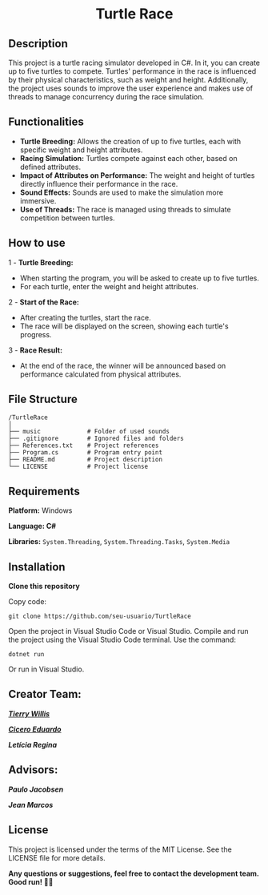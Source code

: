 <h1 align="center"> Turtle Race </h1>

## Description
This project is a turtle racing simulator developed in C#. In it, you can create up to five turtles to compete. Turtles' performance in the race is influenced by their physical characteristics, such as weight and height. Additionally, the project uses sounds to improve the user experience and makes use of threads to manage concurrency during the race simulation.

## Functionalities
- **Turtle Breeding:** Allows the creation of up to five turtles, each with specific weight and height attributes.
- **Racing Simulation:** Turtles compete against each other, based on defined attributes.
- **Impact of Attributes on Performance:** The weight and height of turtles directly influence their performance in the race.
- **Sound Effects:** Sounds are used to make the simulation more immersive.
- **Use of Threads:** The race is managed using threads to simulate competition between turtles.


## How to use
1 - **Turtle Breeding:**
- When starting the program, you will be asked to create up to five turtles.
- For each turtle, enter the weight and height attributes.

2 - **Start of the Race:**
- After creating the turtles, start the race.
- The race will be displayed on the screen, showing each turtle's progress.

3 - **Race Result:**
- At the end of the race, the winner will be announced based on performance calculated from physical attributes.

## File Structure
```
/TurtleRace
│
├── music             # Folder of used sounds
├── .gitignore        # Ignored files and folders
├── References.txt    # Project references
├── Program.cs        # Program entry point
├── README.md         # Project description
└── LICENSE           # Project license
```

## Requirements
**Platform:** Windows

**Language: C#**

**Libraries:** ```System.Threading```, ```System.Threading.Tasks```, ```System.Media```

## Installation

**Clone this repository**

Copy code:
```
git clone https://github.com/seu-usuario/TurtleRace
```
Open the project in Visual Studio Code or Visual Studio.
Compile and run the project using the Visual Studio Code terminal.
Use the command:
```
dotnet run
```
Or run in Visual Studio.


## Creator Team:

[***Tierry Willis***](https://github.com/TierryWillis)

[***Cicero Eduardo***](https://github.com/Cicero-Fernandes)

***Letícia Regina***

## Advisors:

***Paulo Jacobsen***

***Jean Marcos***


## License
This project is licensed under the terms of the MIT License. See the LICENSE file for more details.


**Any questions or suggestions, feel free to contact the development team. Good run! 🐢🏁**
